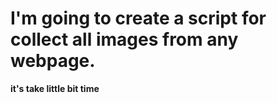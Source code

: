 # I'm going to create a script for collect all images from any webpage.

**it's take little bit time**
